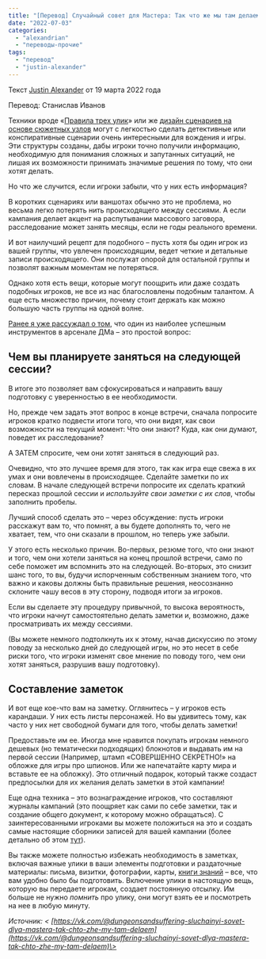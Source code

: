 ```yaml
---
title: "[Перевод] Случайный совет для Мастера: Так что же мы там делаем?"
date: "2022-07-03"
categories: 
  - "alexandrian"
  - "переводы-прочие"
tags: 
  - "перевод"
  - "justin-alexander"
---
```


Текст [Justin Alexander](https://vk.com/away.php?to=https://thealexandrian.net/about&cc_key=) от 19 марта 2022 года

Перевод: Станислав Иванов

Техники вроде «[Правила трех улик](https://vk.com/away.php?to=https%3A%2F%2Fthealexandrian.net%2Fwordpress%2F1118%2Froleplaying-games%2Fthree-clue-rule&cc_key=)» или же [дизайн сценариев на основе сюжетных узлов](https://vk.com/away.php?to=https%3A%2F%2Fthealexandrian.net%2Fwordpress%2F7949%2Froleplaying-games%2Fnode-based-scenario-design-part-1-the-plotted-approach&cc_key=) могут с легкостью сделать детективные или конспиративные сценарии очень интересными для вождения и игры. Эти структуры созданы, дабы игроки точно получили информацию, необходимую для понимания сложных и запутанных ситуаций, не лишая их возможности принимать значимые решения по тому, что они хотят делать.

Но что же случится, если игроки забыли, что у них есть информация?

В коротких сценариях или ваншотах обычно это не проблема, но весьма легко потерять нить происходящего между сессиями. А если кампания делает акцент на распутывании массового заговора, расследование может занять месяцы, если не годы реального времени.

И вот наилучший рецепт для подобного – пусть хотя бы один игрок из вашей группы, что увлечен происходящим, ведет четкие и детальные записи происходящего. Они послужат опорой для остальной группы и позволят важным моментам не потеряться.

Однако хотя есть вещи, которые могут поощрить или даже создать подобных игроков, не все из нас благословлены подобным талантом. А еще есть множество причин, почему стоит держать как можно большую часть группы на одной волне.

[Ранее я уже рассуждал о том](https://vk.com/away.php?to=https%3A%2F%2Fthealexandrian.net%2Fwordpress%2F7949%2Froleplaying-games%2Fnode-based-scenario-design-part-1-the-plotted-approach&cc_key=), что один из наиболее успешным инструментов в арсенале ДМа – это простой вопрос:

## Чем вы планируете заняться на следующей сессии?

В итоге это позволяет вам сфокусироваться и направить вашу подготовку с уверенностью в ее необходимости.

Но, прежде чем задать этот вопрос в конце встречи, сначала попросите игроков кратко подвести итоги того, что они видят, как свои возможности на текущий момент: Что они знают? Куда, как они думают, поведет их расследование?

А ЗАТЕМ спросите, чем они хотят заняться в следующий раз.

Очевидно, что это лучшее время для этого, так как игра еще свежа в их умах и они вовлечены в происходящее. Сделайте заметки по их словам. В начале следующей встречи попросите их сделать краткий пересказ прошлой сессии и _используйте свои заметки с их слов_, чтобы заполнить пробелы.

Лучший способ сделать это – через обсуждение: пусть игроки расскажут вам то, что помнят, а вы будете дополнять то, чего не хватает, тем, что они сказали в прошлом, но теперь уже забыли.

У этого есть несколько причин. Во-первых, резюме того, что они знают и того, чем они хотели заняться на конец прошлой встречи, само по себе поможет им вспомнить это на следующей. Во-вторых, это снизит шанс того, то вы, будучи испорченным собственным знанием того, что важно и каковы должны быть правильные решения, неосознанно склоните чашу весов в эту сторону, подводя итоги за игроков.

Если вы сделаете эту процедуру привычной, то высока вероятность, что игроки начнут самостоятельно делать заметки и, возможно, даже просматривать их между сессиями.

(Вы можете немного подтолкнуть их к этому, начав дискуссию по этому поводу за несколько дней до следующей игры, но это несет в себе риски того, что игроки изменят свое мнение по поводу того, чем они хотят заняться, разрушив вашу подготовку).

## Составление заметок

И вот еще кое-что вам на заметку. Оглянитесь – у игроков есть карандаши. У них есть листы персонажей. Но вы удивитесь тому, как часто у них нет свободной бумаги для того, чтобы делать заметки!

Предоставьте им ее. Иногда мне нравится покупать игрокам немного дешевых (но тематически подходящих) блокнотов и выдавать им на первой сессии (Например, штамп «СОВЕРШЕННО СЕКРЕТНО!» на обложке для игры про шпионов. Или же напечатайте карту мира и вставьте ее на обложку). Это отличный подарок, который также создаст предпосылки для их желания делать заметки в этой кампании!

Еще одна техника – это вознаграждение игроков, что составляют журналы кампаний (это поощряет как сами по себе заметки, так и создание общего документ, к которому можно обращаться). С заинтересованными игроками вы можете положиться на это и создать самые настоящие сборники записей для вашей кампании (более детально об этом [тут](https://vk.com/away.php?to=https%3A%2F%2Fthealexandrian.net%2Fwordpress%2F40005%2Froleplaying-games%2Fptolus-running-the-campaign-bluebooking&cc_key=)).

Вы также можете полностью избежать необходимость в заметках, включая важные улики в ваши элементы подготовки и раздаточные материалы: письма, визитки, фотографии, карты, [книги знаний](https://vk.com/away.php?to=https%3A%2F%2Fthealexandrian.net%2Fwordpress%2F45361%2Froleplaying-games%2Fptolus-running-the-campaign-using-lore-books&cc_key=) – все, что вам удобно было бы подготовить. Включение улики в настоящую вещь, которую вы передаете игрокам, создает постоянную отсылку. Им больше не нужно _помнить_ про улику, они могут взять ее и посмотреть на нее в любую минуту.

_Источник: < [https://vk.com/@dungeonsandsuffering-sluchainyi-sovet-dlya-mastera-tak-chto-zhe-my-tam-delaem](https://vk.com/@dungeonsandsuffering-sluchainyi-sovet-dlya-mastera-tak-chto-zhe-my-tam-delaem)\>_
